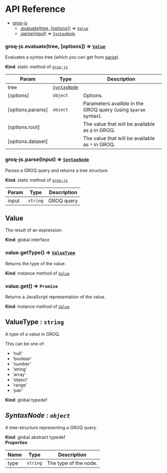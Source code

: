 # API Reference
* [groq-js](#module_groq-js)
    * [.evaluate(tree, [options])](#module_groq-js.evaluate) ⇒ [<code>Value</code>](#Value)
    * [.parse(input)](#module_groq-js.parse) ⇒ [<code>SyntaxNode</code>](#SyntaxNode)


<a name="module_groq-js.evaluate"></a>

### groq-js.evaluate(tree, [options]) ⇒ [<code>Value</code>](#Value)
Evaluates a syntax tree (which you can get from [parse](#module_groq-js.parse)).

**Kind**: static method of [<code>groq-js</code>](#module_groq-js)  

| Param | Type | Description |
| --- | --- | --- |
| tree | [<code>SyntaxNode</code>](#SyntaxNode) |  |
| [options] | <code>object</code> | Options. |
| [options.params] | <code>object</code> | Parameters availble in the GROQ query (using `$param` syntax). |
| [options.root] |  | The value that will be available as `@` in GROQ. |
| [options.dataset] |  | The value that will be available as `*` in GROQ. |

<a name="module_groq-js.parse"></a>

### groq-js.parse(input) ⇒ [<code>SyntaxNode</code>](#SyntaxNode)
Parses a GROQ query and returns a tree structure.

**Kind**: static method of [<code>groq-js</code>](#module_groq-js)  

| Param | Type | Description |
| --- | --- | --- |
| input | <code>string</code> | GROQ query |


<a name="Value"></a>

## Value
The result of an expression.

**Kind**: global interface  
<a name="Value+getType"></a>

### value.getType() ⇒ [<code>ValueType</code>](#ValueType)
Returns the type of the value.

**Kind**: instance method of [<code>Value</code>](#Value)  
<a name="Value+get"></a>

### value.get() ⇒ <code>Promise</code>
Returns a JavaScript representation of the value.

**Kind**: instance method of [<code>Value</code>](#Value)  
<a name="ValueType"></a>

## ValueType : <code>string</code>
A type of a value in GROQ.

This can be one of:
- 'null'
- 'boolean'
- 'number'
- 'string'
- 'array'
- 'object'
- 'range'
- 'pair'

**Kind**: global typedef  
<a name="SyntaxNode"></a>

## *SyntaxNode : <code>object</code>*
A tree-structure representing a GROQ query.

**Kind**: global abstract typedef  
**Properties**

| Name | Type | Description |
| --- | --- | --- |
| type | <code>string</code> | The type of the node. |


